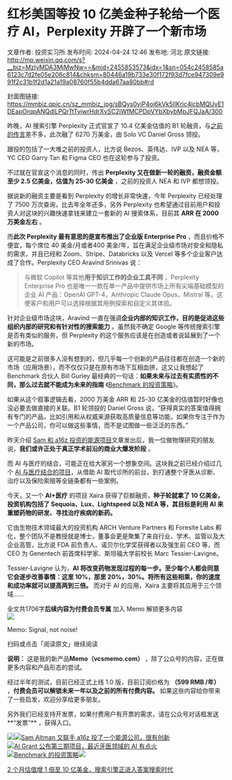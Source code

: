 # 红杉美国等投 10 亿美金种子轮给一个医疗 AI，Perplexity 开辟了一个新市场

文章作者: 投资实习所
发布时间: 2024-04-24 12:46
发布地: 河北
原文链接: http://mp.weixin.qq.com/s?__biz=MzIyMDA3MjMwNw==&mid=2455853573&idx=1&sn=054c2458585a6123c7d2fe05e206c814&chksm=80446a19b733e30f172f93d7fce947309e991f2c31b1f2d1a21a19a08760f55b4dda67aa80bb#rd

封面图链接: https://mmbiz.qpic.cn/sz_mmbiz_jpg/sBQys0vjP4oj6kVk5lIKric4icbMQUvE1DEapOrqpANQdlLPQrTtTvjwrHdrXvSC2jWfMCPDpVYbXbybMpJFQJaA/300

昨晚，AI 搜索引擎 Perplexity 正式官宣了 10.4 亿美金估值的 B1
轮融资，与[之前的传言](http://mp.weixin.qq.com/s?__biz=MzIyMDA3MjMwNw==&mid=2455853119&idx=1&sn=d20e94f6714b5982f5d8686e1bb7a26f&chksm=80446823b733e13538e7c4cb1547855a286d137b206f1775969810a9510557f4c2f641840206&scene=21#wechat_redirect)差不多，此次融了
6270 万美金，由 Solo VC Daniel Gross 领投。

跟投的包括了一大堆之前的投资人，比方说 Bezos、英伟达、IVP 以及 NEA 等，YC CEO Garry Tan 和 Figma CEO
也在这轮参与了投资。

不过就在官宣这个消息的同时，传出 **Perplexity 又在做新一轮的融资，融资金额至少 2.5 亿美金，估值为 25-30 亿美金** ，之前的投资人
NEA 和 IVP 都想领投。

据说新的融资主要是看到 Perplexity 的增长非常快速，今年 Perplexity 已经处理了 7500 万次查询，比去年全年还多，另外
Perplexity 也希望通过目前用户和投资人对这块的兴趣快速拿钱来建立一套新的 AI 搜索体系，目前其 **ARR 在 2000 万美金左右** 。

而**此次 Perplexity 最有意思的是宣布推出了企业版 Enterprise Pro** ，而且价格不便宜，每个席位 40 美金/月或者400
美金/年，旨在满足企业级市场对安全和隐私的需求，并且已经和 Zoom、Stripe、Databricks 以及 Vercel
等多个企业客户达成了合作。Perplexity CEO Aravind Srinivas 说：

> 与微软 Copilot 等其他**用于知识工作的企业工具不同** ，Perplexity Enterprise Pro
> 也是唯一一款在单一产品中提供市场上所有尖端基础模型的企业 AI 产品：OpenAI GPT-4，Anthropic Claude
> Opus，Mistral 等。这使客户和用户可以选择根据其用例探索和自定义其体验。

针对企业级市场这块，Aravind 一直在强调**企业内部的知识工作，目的是促进这些组织内部的研究和有针对性的搜索能力** 。虽然我不确定 Google
等传统搜索引擎是否有类似的服务，但 Perplexity 的这个服务应该是在创造或者说延展到了一个新的市场。

这可能是之前很多人没有想到的，但几乎每一个创新的产品往往都在创造一个新的市场（应用场景），而不仅仅只是在原有市场下互相血拼，这又让我想起了
Benchmark 合伙人 Bill Gurley 最经典的一句话：**如果未来与过去有实质性的不同，那么过去就不能成为未来的指南**
《[Benchmark
的投资策略](http://mp.weixin.qq.com/s?__biz=MzIyMDA3MjMwNw==&mid=2455848722&idx=1&sn=c83d89e44f0600bbc3986d56a119fde5&chksm=8044770eb733fe1894bfbebc127cfdd6e8205fcffa4f22bed47c8b684cdbdb6ec7b9a9bc64f6&scene=21#wechat_redirect)》。

如果从这个叙事逻辑去看，2000 万美金 ARR 和 25-30 亿美金的估值暂时好像也没必要去做直接的关联。B1 轮领投的 Daniel Gross
说，“获得真实的答案值得拥有专门的产品，比如引用和从权威来源获取高质量信息等功能，如果你专注于作为一个产品公司，你可以做这些事情，而不是试图做一些泛泛的东西。”

昨天介绍 [Sam 和 a16z
投资的能源项目](http://mp.weixin.qq.com/s?__biz=MzIyMDA3MjMwNw==&mid=2455853562&idx=1&sn=cea6868a41e647629969d928d6f47d2a&chksm=804469e6b733e0f0642b63503c756c791d6754a2684614fe93fe322e9afd8e8335e711ceb1b9&scene=21#wechat_redirect)文章发出后，我一位做物理研究的朋友说，**我们或许正处于真正学术前沿的商业大爆发阶段**
。

而 AI 与医疗的结合，可能正在给大家另一个想象空间。这块我之前已经介绍过几个 [AI
与医疗结合的项目](http://mp.weixin.qq.com/s?__biz=MzIyMDA3MjMwNw==&mid=2455853515&idx=1&sn=b6f8b1438b08d1224b4c7cc7736032eb&chksm=804469d7b733e0c1457e799595e7c12d697e454f4fa4d90107a699b1fb6116f5c7ef975505bb&scene=21#wechat_redirect)，从借助
AI 取代诊所的前台，到打通整个牙医从诊断、治疗以及保险索赔等全链条都有一些案例。

今天，又一个 **AI+医疗** 的项目 Xaira 获得了巨额融资，**种子轮就拿了 10 亿美金，投资机构包括了
Sequoia、Lux、Lightspeed 以及 NEA 等，其目标是利用 AI 来重塑药物的研发、寻找治疗疾病的新药。**

它由生物技术领域最大的投资机构 ARCH Venture Partners 和 Foresite Labs
孵化，整个团队不是教授就是博士，董事会更是聚集了来自行业、学术、监管以及大企业高管，比方说 FDA 前负责人、诺贝尔化学奖获得者以及强生前 CEO 等，而
CEO 为 Genentech 前首席科学家、斯坦福大学前校长 Marc Tessier-Lavigne。

Tessier-Lavigne 认为，**AI 将改变药物发现过程的每一步。至少每个人都会同意它会逐步改善事情：这里 10%，那里
20%，30%。将所有这些相乘，你的速度和成功率就可以提高两到三倍。** 而对于 AI 的应用，Xaira 主要将其应用于三个领域……

全文共1706字**后续内容为付费会员专属** 加入 Memo 解锁更多内容  
![](https://mmbiz.qpic.cn/sz_mmbiz_png/sBQys0vjP4oj6kVk5lIKric4icbMQUvE1DsgMcfyoIJT468yWXicmR63VCibiaL1D9QJIicRzbE1hjkEA4fAVw0zHpibQ/640?wx_fmt=png&from=appmsg)  

Memo: Signal, not noise!

扫码或点击「阅读原文」继续阅读

**说明：** 这是我的新产品**Memo（vcsmemo.com）** ，除了公众号的内容，正在做更多内容和产品形态的尝试。

经过半年的测试，目前已经正式上线 1.0 版，目前订阅价格为 **（599 RMB /年）** ，**付费会员可以解锁未来一年以及之前的所有付费内容。**
如果这些内容给你带来了一些启发，欢迎分享给更多朋友。  

另外我们已经支持开发票，如果付费用户有开票的需求，请在公众号对话框发送**“发票”** ，获得入口。

![](https://mmbiz.qpic.cn/mmbiz_png/mrJibAziaMQhQGoNHniac6wGOyRe172dlS0HCYicyjiaCTtly2pULIz6YPNsXeRjoQFSuDYezsia4ibhbAc1X3GKtVRyw/640?wx_fmt=png&wxfrom=5&wx_lazy=1&wx_co=1)[![](https://mmbiz.qpic.cn/sz_mmbiz_jpg/sBQys0vjP4qGzJjhfxfdKoHbP4Oic1oOIvicibGwjBia5sRtCSiaTXJb6XJiaAIlanrSQvmM9ZF4kDOvAKiabjiaKGJ9EA/640?wx_fmt=jpeg)Sam
Altman 又联手 a16z
投了一个能源公司，很有创新](https://mp.weixin.qq.com/s?__biz=MzIyMDA3MjMwNw==&mid=2455853562&idx=1&sn=cea6868a41e647629969d928d6f47d2a&chksm=804469e6b733e0f0642b63503c756c791d6754a2684614fe93fe322e9afd8e8335e711ceb1b9&scene=21#wechat_redirect)  
[![](https://mmbiz.qpic.cn/sz_mmbiz_jpg/sBQys0vjP4p7t6lsnmFFrHkZw3q2wP21k4dYSwpjXbt4OicptHGsSPXr9ruFqicW1DDtehqwxnrdzMqMyOM9pqRg/640?wx_fmt=jpeg)AI
Grant 公布第三期项目，最近牙医领域的 AI
有点火](https://mp.weixin.qq.com/s?__biz=MzIyMDA3MjMwNw==&mid=2455853515&idx=1&sn=b6f8b1438b08d1224b4c7cc7736032eb&chksm=804469d7b733e0c1457e799595e7c12d697e454f4fa4d90107a699b1fb6116f5c7ef975505bb&scene=21#wechat_redirect)  
[![](https://mmbiz.qpic.cn/mmbiz_jpg/sBQys0vjP4pib2KZuVqabgwO1AfEgV2GwILBDHZKqDGicMy1UJE9sFcxHyB9VDDuHbpbqZkqbxHA9XxO2oqI7M4A/640?wx_fmt=jpeg)Benchmark
的投资策略](https://mp.weixin.qq.com/s?__biz=MzIyMDA3MjMwNw==&mid=2455848722&idx=1&sn=c83d89e44f0600bbc3986d56a119fde5&chksm=8044770eb733fe1894bfbebc127cfdd6e8205fcffa4f22bed47c8b684cdbdb6ec7b9a9bc64f6&scene=21#wechat_redirect)[![](https://mmbiz.qpic.cn/sz_mmbiz_jpg/sBQys0vjP4o3iby5ZASc2eKAEj75P9BgE74MSVUtJRlp8tmwib5uHbQxgFLY6oJZjwBPv17ia56P0b4e8tiaF9Jg0w/640?wx_fmt=jpeg)](https://mp.weixin.qq.com/s?__biz=MzIyMDA3MjMwNw==&mid=2455853119&idx=1&sn=d20e94f6714b5982f5d8686e1bb7a26f&chksm=80446823b733e13538e7c4cb1547855a286d137b206f1775969810a9510557f4c2f641840206&scene=21#wechat_redirect)

[2 个月估值增 1 倍至 10
亿美金，搜索引擎正进入答案搜索时代](https://mp.weixin.qq.com/s?__biz=MzIyMDA3MjMwNw==&mid=2455853119&idx=1&sn=d20e94f6714b5982f5d8686e1bb7a26f&chksm=80446823b733e13538e7c4cb1547855a286d137b206f1775969810a9510557f4c2f641840206&scene=21#wechat_redirect)

